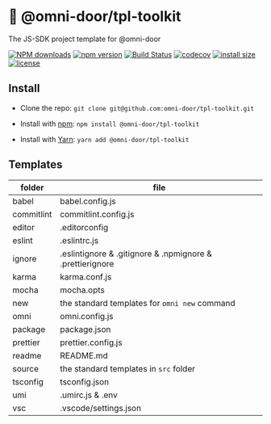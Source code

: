 # 🐸 @omni-door/tpl-toolkit
The JS-SDK project template for @omni-door

[![NPM downloads](http://img.shields.io/npm/dm/%40omni-door%2Ftpl-toolkit.svg?style=flat-square)](https://www.npmjs.com/package/@omni-door/tpl-toolkit)
[![npm version](https://badge.fury.io/js/%40omni-door%2Ftpl-toolkit.svg)](https://badge.fury.io/js/%40omni-door%2Ftpl-toolkit)
[![Build Status](https://travis-ci.com/omni-door/tpl-toolkit.svg?branch=master)](https://travis-ci.com/omni-door/tpl-toolkit)
[![codecov](https://codecov.io/gh/omni-door/tpl-toolkit/branch/master/graph/badge.svg)](https://codecov.io/gh/omni-door/tpl-toolkit)
[![install size](https://packagephobia.now.sh/badge?p=%40omni-door%2Ftpl-toolkit)](https://packagephobia.now.sh/result?p=%40omni-door%2Ftpl-toolkit)
[![license](http://img.shields.io/npm/l/%40omni-door%2Ftpl-toolkit.svg)](https://github.com/omni-door/tpl-toolkit/blob/master/LICENSE)

## Install
* Clone the repo: `git clone git@github.com:omni-door/tpl-toolkit.git`

* Install with [npm](https://www.npmjs.com/package/@omni-door/tpl-toolkit): `npm install @omni-door/tpl-toolkit`

* Install with [Yarn](https://yarnpkg.com/en/package/@omni-door/tpl-toolkit): `yarn add @omni-door/tpl-toolkit`

## Templates
| folder | file |
| --- | --- |
| babel | babel.config.js |
| commitlint | commitlint.config.js |
| editor | .editorconfig |
| eslint | .eslintrc.js |
| ignore | .eslintignore & .gitignore & .npmignore & .prettierignore |
| karma | karma.conf.js |
| mocha | mocha.opts |
| new | the standard templates for `omni new` command |
| omni | omni.config.js |
| package | package.json |
| prettier | prettier.config.js |
| readme | README.md |
| source | the standard templates in `src` folder |
| tsconfig | tsconfig.json |
| umi | .umirc.js & .env |
| vsc | .vscode/settings.json |